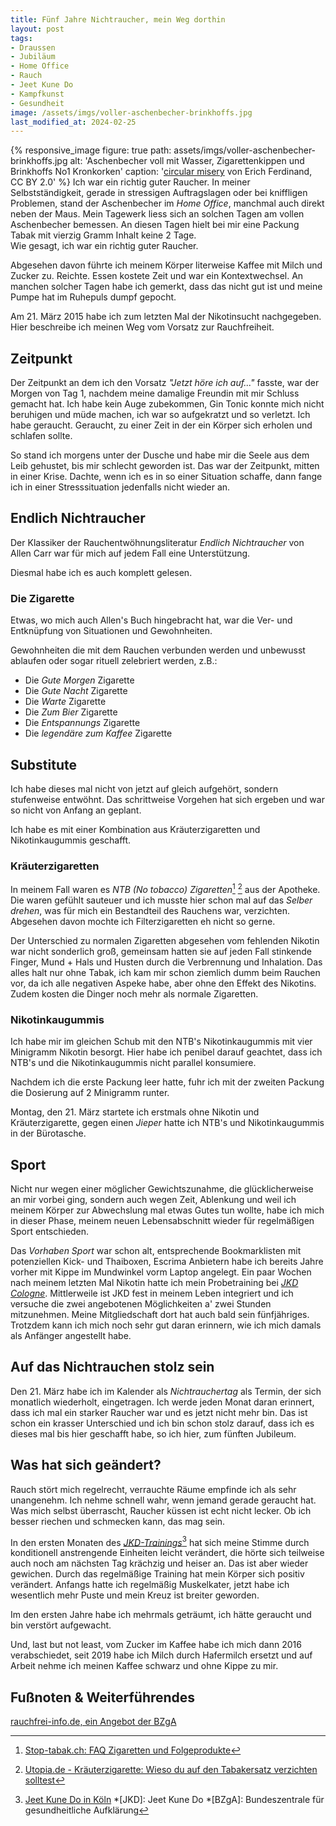 ```yaml
---
title: Fünf Jahre Nichtraucher, mein Weg dorthin
layout: post
tags:
- Draussen
- Jubiläum
- Home Office
- Rauch
- Jeet Kune Do
- Kampfkunst
- Gesundheit
image: /assets/imgs/voller-aschenbecher-brinkhoffs.jpg
last_modified_at: 2024-02-25
---
```

{% responsive_image figure: true path: assets/imgs/voller-aschenbecher-brinkhoffs.jpg alt: 'Aschenbecher voll mit Wasser, Zigarettenkippen und Brinkhoffs No1 Kronkorken' caption: '<a href="https://www.flickr.com/photos/erix/8441122874/in/photostream/">circular misery</a> von Erich Ferdinand, CC BY 2.0' %}
Ich war ein richtig guter Raucher. 
In meiner Selbstständigkeit, 
gerade in stressigen Auftragslagen oder bei kniffligen Problemen, 
stand der Aschenbecher im *Home Office*, manchmal auch  direkt neben der Maus. 
Mein Tagewerk liess sich an solchen Tagen am vollen Aschenbecher bemessen.
An diesen Tagen hielt bei mir eine Packung Tabak mit vierzig Gramm Inhalt keine 2 Tage.  
Wie gesagt, ich war ein richtig guter Raucher.

Abgesehen davon führte ich meinem Körper literweise Kaffee mit Milch und Zucker zu. 
Reichte. Essen kostete Zeit und war ein Kontextwechsel.
An manchen solcher Tagen habe ich gemerkt, 
dass das nicht gut ist und meine Pumpe hat im Ruhepuls dumpf gepocht.

Am 21. März 2015 habe ich zum letzten Mal der Nikotinsucht nachgegeben.  
Hier beschreibe ich meinen Weg vom Vorsatz zur Rauchfreiheit.<!--break-->

## Zeitpunkt

Der Zeitpunkt an dem ich den Vorsatz *"Jetzt höre ich auf..."* fasste, 
war der Morgen von Tag 1, nachdem meine damalige Freundin mit mir Schluss gemacht hat.
Ich habe kein Auge zubekommen, Gin Tonic konnte mich nicht beruhigen und müde machen, 
ich war so aufgekratzt und so verletzt. Ich habe geraucht. 
Geraucht, zu einer Zeit in der ein Körper sich erholen und schlafen sollte.

So stand ich morgens unter der Dusche und habe mir die Seele aus dem Leib gehustet,
bis mir schlecht geworden ist.
Das war der Zeitpunkt, mitten in einer Krise. 
Dachte, wenn ich es in so einer Situation schaffe, 
dann fange ich in einer Stresssituation jedenfalls nicht wieder an.

## Endlich Nichtraucher

Der Klassiker der Rauchentwöhnungsliteratur *Endlich Nichtraucher* von Allen Carr 
war für mich auf jedem Fall eine Unterstützung.

Diesmal habe ich es auch komplett gelesen.

### Die Zigarette

Etwas, wo mich auch Allen's Buch hingebracht hat, war die Ver- und Entknüpfung
von Situationen und Gewohnheiten.

Gewohnheiten die mit dem Rauchen verbunden werden
und unbewusst ablaufen oder sogar rituell zelebriert werden, z.B.:

* Die *Gute Morgen* Zigarette
* Die *Gute Nacht* Zigarette
* Die *Warte* Zigarette
* Die *Zum Bier* Zigarette
* Die *Entspannungs* Zigarette
* Die *legendäre zum Kaffee* Zigarette

## Substitute

Ich habe dieses mal nicht von jetzt auf gleich aufgehört,
sondern stufenweise entwöhnt.
Das schrittweise Vorgehen hat sich ergeben und war so nicht von Anfang an geplant.

Ich habe es mit einer Kombination aus Kräuterzigaretten und Nikotinkaugummis geschafft.

### Kräuterzigaretten

In meinem Fall waren es *NTB (No tobacco) Zigaretten*[^ntb1] [^ntb2] aus der Apotheke.
Die waren gefühlt sauteuer und ich musste hier schon mal auf das *Selber drehen*,
was für mich ein Bestandteil des Rauchens war, verzichten.
Abgesehen davon mochte ich Filterzigaretten eh nicht so gerne. 

Der Unterschied zu normalen Zigaretten abgesehen vom fehlenden Nikotin 
war nicht sonderlich groß, gemeinsam hatten sie auf jeden Fall 
stinkende Finger, Mund + Hals und Husten durch die Verbrennung und Inhalation.
Das alles halt nur ohne Tabak, ich kam mir schon ziemlich dumm beim Rauchen vor, 
da ich alle negativen Aspeke habe, aber ohne den Effekt des Nikotins. 
Zudem kosten die Dinger noch mehr als normale Zigaretten.

### Nikotinkaugummis

Ich habe mir im gleichen Schub mit den NTB's Nikotinkaugummis 
mit vier Minigramm Nikotin besorgt.
Hier habe ich penibel darauf geachtet, dass ich NTB's 
und die Nikotinkaugummis nicht parallel konsumiere.

Nachdem ich die erste Packung leer hatte, 
fuhr ich mit der zweiten Packung die Dosierung auf 2 Minigramm runter.

Montag, den 21. März startete ich erstmals ohne Nikotin und Kräuterzigarette,
gegen einen *Jieper* hatte ich NTB's und Nikotinkaugummis in der Bürotasche.

## Sport

Nicht nur wegen einer möglicher Gewichtszunahme, 
die glücklicherweise an mir vorbei ging,
sondern auch wegen Zeit, Ablenkung 
und weil ich meinem Körper zur Abwechslung mal etwas Gutes tun wollte,
habe ich mich in dieser Phase, meinem neuen Lebensabschnitt 
wieder für regelmäßigen Sport entschieden.

Das *Vorhaben Sport* war schon alt, 
entsprechende Bookmarklisten mit potenziellen Kick- und Thaiboxen, Escrima 
Anbietern habe ich bereits Jahre vorher mit Kippe im Mundwinkel vorm Laptop angelegt.
Ein paar Wochen nach meinem letzten Mal Nikotin 
hatte ich mein Probetraining bei [*JKD Cologne*](https://www.jkdcologne.de/). 
Mittlerweile ist JKD fest in meinem Leben integriert
und ich versuche die zwei angebotenen Möglichkeiten 
a' zwei Stunden mitzunehmen. 
Meine Mitgliedschaft dort hat auch bald sein fünfjähriges.  
Trotzdem kann ich mich noch sehr gut daran erinnern, 
wie ich mich damals als Anfänger angestellt habe. 

## Auf das Nichtrauchen stolz sein

Den 21. März habe ich im Kalender als *Nichtrauchertag* als Termin, 
der sich monatlich wiederholt, eingetragen. 
Ich werde jeden Monat daran erinnert, 
dass ich mal ein starker Raucher war und es jetzt nicht mehr bin.
Das ist schon ein krasser Unterschied und ich bin schon stolz darauf,
dass ich es dieses mal bis hier geschafft habe, so ich hier, zum fünften Jubileum.

## Was hat sich geändert?

Rauch stört mich regelrecht, verrauchte Räume empfinde ich als sehr unangenehm.
Ich nehme schnell wahr, wenn jemand gerade geraucht hat.  
Was mich selbst überrascht, Raucher küssen ist echt nicht lecker.
Ob ich besser riechen und schmecken kann, das mag sein.

In den ersten Monaten des [*JKD-Trainings*](https://www.jkdcologne.de/)[^jkd] 
hat sich meine Stimme 
durch konditionell anstrengende Einheiten leicht verändert, 
die hörte sich teilweise auch noch am nächsten Tag krächzig und heiser an.
Das ist aber wieder gewichen. 
Durch das regelmäßige Training hat mein Körper sich positiv verändert.
Anfangs hatte ich regelmäßig Muskelkater, 
jetzt habe ich wesentlich mehr Puste und mein Kreuz ist breiter geworden.

Im den ersten Jahre habe ich mehrmals geträumt, 
ich hätte geraucht und bin verstört aufgewacht.

Und, last but not least, 
vom Zucker im Kaffee habe ich mich dann 2016 verabschiedet,
seit 2019 habe ich Milch durch Hafermilch ersetzt 
und auf Arbeit nehme ich meinen Kaffee schwarz und ohne Kippe zu mir.

## Fußnoten & Weiterführendes

[rauchfrei-info.de, ein Angebot der BZgA](https://www.rauchfrei-info.de/)

[^ntb1]: [Stop-tabak.ch: FAQ Zigaretten und Folgeprodukte](https://www.stop-tabak.ch/de/zigaretten-und-folgeprodukte)
[^ntb2]: [Utopia.de - Kräuterzigarette: Wieso du auf den Tabakersatz verzichten solltest](https://utopia.de/ratgeber/kraeuterzigarette-wieso-du-auf-den-tabakersatz-verzichten-solltest/)
[^jkd]: [Jeet Kune Do in Köln](https://www.jkdcologne.de/)
*[JKD]: Jeet Kune Do
*[BZgA]: Bundeszentrale für gesundheitliche Aufklärung
